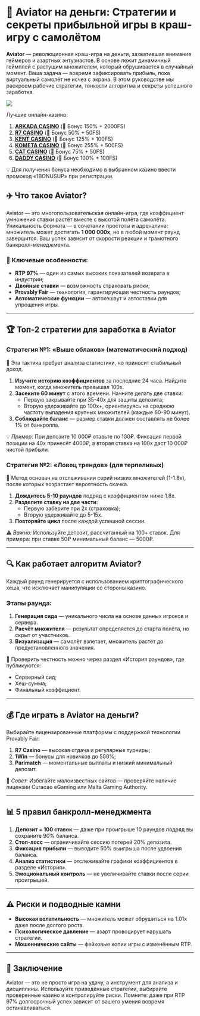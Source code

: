 # 🛫 Aviator на деньги: Стратегии и секреты прибыльной игры в краш-игру с самолётом  

**Aviator** — революционная краш-игра на деньги, захватившая внимание геймеров и азартных энтузиастов. В основе лежит динамичный геймплей с растущим множителем, который обрушивается в случайный момент. Ваша задача — вовремя зафиксировать прибыль, пока виртуальный самолёт не исчез с экрана. В этом руководстве мы раскроем рабочие стратегии, тонкости алгоритма и секреты успешного заработка.  

[![](https://i.ibb.co/DPMjQDXT/aviator-creo.jpg)](https://clck.ru/3Mmm7v)

Лучшие онлайн-казино:

1. **[ARKADA CASINO](https://clck.ru/3Mmm7v "ARKADA CASINO")** (🎁 Бонус 150% + 2000FS)
2. **[R7 CASINO](https://clck.ru/3NAHTh "R7 CASINO")** (🎁 Бонус 50% + 50FS)
3. **[KENT CASINO](https://clck.ru/3Mmm9w "KENT CASINO")** (🎁 Бонус 125% + 100FS)
4. **[KOMETA CASINO](https://clck.ru/3MmmAP "KOMETA CASINO")** (🎁 Бонус 255% + 500FS)
5. **[CAT CASINO](https://clck.ru/3MmmAn "CAT CASINO")** (🎁 Бонус 75% + 50FS)
6. **[DADDY CASINO](https://clck.ru/3MmmBB "DADDY CASINO")** (🎁 Бонус 100% + 100FS)

💡 Для получения бонуса необходимо в выбранном казино ввести промокод «1BONUSUP» при регистрации.


## ✈️ Что такое Aviator?  

Aviator — это многопользовательская онлайн-игра, где коэффициент умножения ставки растёт вместе с высотой полёта самолёта. Уникальность формата — в сочетании простоты и адреналина: множитель может достигать **1 000 000x**, но в любой момент раунд завершится. Ваш успех зависит от скорости реакции и грамотного банкролл-менеджмента.  

### 🔑 Ключевые особенности:  
- **RTP 97%** — один из самых высоких показателей возврата в индустрии;  
- **Двойные ставки** — возможность страховать риски;  
- **Provably Fair** — технология, гарантирующая честность раундов;  
- **Автоматические функции** — автокешаут и автоставки для упрощения игры.  

---

## 🏆 Топ-2 стратегии для заработка в Aviator  

### Стратегия №1: «Выше облаков» (математический подход)  

🎯 Эта тактика требует анализа статистики, но приносит стабильный доход.  

1. **Изучите историю коэффициентов** за последние 24 часа. Найдите момент, когда множитель превышал 100x.  
2. **Засеките 60 минут** с этого времени. Начните делать две ставки:  
   - Первую закрывайте при 35-40x для защиты депозита;  
   - Вторую удерживайте до 100x+, ориентируясь на среднюю частоту выпадения крупных множителей (каждые 60-90 минут).  
3. **Соблюдайте баланс** — размер ставки должен составлять не более 1% от банкролла.  

💡 *Пример:* При депозите 10 000₽ ставьте по 100₽. Фиксация первой позиции на 40x принесёт 4000₽, а вторая ставка на 100x даст 10 000₽ чистой прибыли.  

### Стратегия №2: «Ловец трендов» (для терпеливых)  

🎯 Метод основан на отслеживании серий низких множителей (1-1.8x), после которых возрастает вероятность скачка.  

1. **Дождитесь 5-10 раундов** подряд с коэффициентом ниже 1.8x.  
2. **Разделите ставку на две части**:  
   - Первую заберите при 2x (страховка);  
   - Вторую удерживайте до 5-15x.  
3. **Повторяйте цикл** после каждой успешной сессии.  

⚠️ *Важно:* Используйте депозит, рассчитанный на 100+ ставок. Для примера: при ставке 50₽ минимальный баланс — 5000₽.  

---

## 🔍 Как работает алгоритм Aviator?  

Каждый раунд генерируется с использованием криптографического хеша, что исключает манипуляции со стороны казино.  

### Этапы раунда:  
1. **Генерация сида** — уникального числа на основе данных игроков и сервера.  
2. **Расчёт множителя** — результат определяется до старта полёта, но скрыт от участников.  
3. **Визуализация** — самолёт взлетает, множитель растёт до предустановленного значения.  

🔐 Проверить честность можно через раздел «История раундов», где публикуются:  
- Серверный сид;  
- Хеш-сумма;  
- Финальный коэффициент.  

---

## 💰 Где играть в Aviator на деньги?  

Выбирайте лицензированные платформы с поддержкой технологии Provably Fair:  
1. **R7 Casino** — высокая отдача и регулярные турниры;  
2. **1Win** — бонусы для новичков до 500%;  
3. **Parimatch** — моментальные выплаты и низкий минимальный депозит.  

🚨 *Совет:* Избегайте малоизвестных сайтов — проверяйте наличие лицензии Curacao eGaming или Malta Gaming Authority.  

---

## 📊 5 правил банкролл-менеджмента  

1. **Депозит = 100 ставок** — даже при проигрыше 10 раундов подряд вы сохраните 90% баланса.  
2. **Стоп-лосс** — ограничивайте сессию потерей 20% депозита.  
3. **Фиксация прибыли** — выводите 50% выигрыша после удвоения баланса.  
4. **Анализ статистики** — отслеживайте графики коэффициентов в разделе «История».  
5. **Эмоциональный контроль** — не увеличивайте ставки после серии проигрышей.  

---

## ⚠️ Риски и подводные камни  

- **Высокая волатильность** — множитель может обрушиться на 1.01x даже после долгого роста.  
- **Психологическое давление** — азарт провоцирует нарушать стратегии.  
- **Мошеннические сайты** — фейковые копии игры с изменённым RTP.  

---

## 🎯 Заключение  

Aviator — это не просто игра на удачу, а инструмент для анализа и дисциплины. Используйте приведённые стратегии, выбирайте проверенные казино и контролируйте риски. Помните: даже при RTP 97% долгосрочный успех зависит от вашего умения вовремя останавливаться.  
